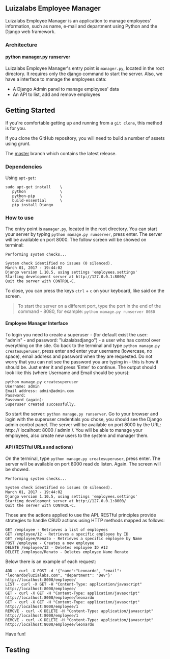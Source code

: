 Luizalabs Employee Manager 
-
Luizalabs Employee Manager is an application to manage employees' information, such as name, e-mail and department using Python and the Django web framework.


### Architecture

#### python manager.py runserver
Luizalabs Employee Manager's entry point is `manager.py`, located in the root directory. It requires only the django command to start the server. Also, we have a interface to manage the employees data:

- A Django Admin panel to manage employees' data
- An API to list, add and remove employees

## Getting Started

If you're comfortable getting up and running from a `git clone`, this method is for you.

If you clone the GitHub repository, you will need to build a number of assets using grunt.

The [master](https://github.com/leonardoffreitas/employee-manager.git) branch which contains the latest release.

### Dependencies
Using `apt-get`:
```
sudo apt-get install 	\
   python            	\
   python-pip       	\
   build-essential   	\
   pip install Django   
```   
### How to use

The entry point is `manager.py`, located in the root directory. You can start your server by typing `python manage.py runserver`, press enter. The server will be available on port 8000.
The follow screen will be showed on terminal:


```
Performing system checks...

System check identified no issues (0 silenced).
March 01, 2017 - 19:44:02
Django version 1.10.5, using settings 'employees.settings'
Starting development server at http://127.0.0.1:8000/
Quit the server with CONTROL-C.
```

To close, you can press the keys `ctrl` + `c` on your keyboard, like said on the screen.

>To start the server on a different port, type the port in the end of the command - 8080, for example:
`python manage.py runserver 8080`

#### Employee Manager Interface

To login you need to create a superuser - (for default exist the user: "admin" - and password: "luizalabsdjango") - a user who has control over everything on the site. Go back to the terminal and type `python manage.py createsuperuser`, press enter and enter your username (lowercase, no space), email address and password when they are requested. Do not worry that you can not see the password you are typing in - this is how it should be. Just enter it and press 'Enter' to continue. The output should look like this (where Username and Email should be yours):

```
python manage.py createsuperuser
Username: admin
Email address: admin@admin.com
Password:
Password (again):
Superuser created successfully.
```

So start the server: `python manage.py runserver`.
Go to your browser and login with the superuser credentials you chose, you should see the Django admin control panel. The server will be available on port 8000 by the URL: http: // localhost: 8000 / admin /.
You will be able to manage your employees, also create new users to the system and manager them.


#### API (RESTful URLs and actions)

On the terminal, type `python manage.py createsuperuser`, press enter. The server will be available on port 8000 read do listen.
Again. The screen will be showed.

```
Performing system checks...

System check identified no issues (0 silenced).
March 01, 2017 - 19:44:02
Django version 1.10.5, using settings 'employees.settings'
Starting development server at http://127.0.0.1:8000/
Quit the server with CONTROL-C.
```

Those are the actions applied to use the API. RESTful principles provide strategies to handle CRUD actions using HTTP methods mapped as follows:

```
GET /employee - Retrieves a list of employees
GET /employee/12 - Retrieves a specific employee by ID
GET /employee/Renato - Retrieves a specific employee by Name
POST /employee - Creates a new employee
DELETE /employee/12 - Deletes employee ID #12
DELETE /employee/Renato - Deletes employee Name Renato
```

Below there is an example of each request:

```
ADD - curl -X POST -d '{"name":"Leonardo", "email": "leonardo@luzialabs.com", "department": "Dev"}' http://localhost:8000/employee/
LIST - curl -X GET -H "Content-Type: application/javascript" http://localhost:8000/employee/
GET - curl -X GET -H "Content-Type: application/javascript" http://localhost:8000/employee/leonardo
GET - curl -X GET -H "Content-Type: application/javascript" http://localhost:8000/employee/1
REMOVE - curl -X DELETE -H "Content-Type: application/javascript" http://localhost:8000/employee/1
REMOVE - curl -X DELETE -H "Content-Type: application/javascript" http://localhost:8000/employee/leonardo
```

Have fun!

## Testing

